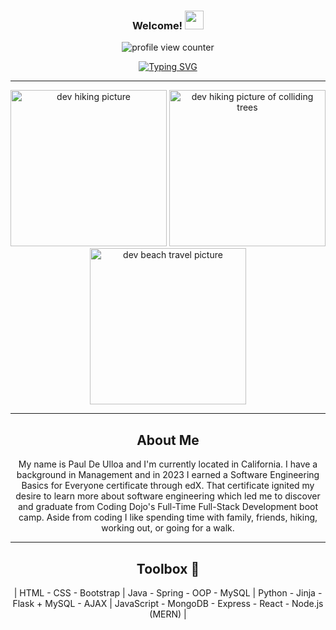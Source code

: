 <!-- Header -->
<h3 align="center">
  Welcome! 
  <img src= "https://github.com/PaulDeUlloa/PaulDeUlloa/assets/135933615/e7af9c9a-7633-4b9a-b09f-e672b22c654d" width = 30px> 
  
</h3>

<!-- Profile View Counter -->
<p align="center"> 
  <img src="https://komarev.com/ghpvc/?username=PaulDeUlloa&label=Paul's%20profile%20views&color=brightgreen&style=for-the-badge" alt="profile view counter" />
</p>

<!-- Type Writing -->
<div align="center">
  <a href="https://git.io/typing-svg"><img src="https://readme-typing-svg.demolab.com?font=Sofia&duration=3000&pause=700&color=0CFF19&background=FFFFFF00&random=false&width=450&height=60&lines=%E2%9C%A8+Let's+make+a+positive+impact+on+peoples+lives+%E2%9C%A8;_____%F0%9F%8E%A7+Full-Stack+Software+Developer++%F0%9F%92%BB_____;______%F0%9F%92%9A%F0%9F%8C%B2Enjoy+your+time+here%F0%9F%8C%B2%F0%9F%92%9A______" alt="Typing SVG" /></a>
</div>

<hr>

<!-- Dev Pictures -->
<div display="flex" flex-direction="column" align="center" >
  <img src="https://github.com/PaulDeUlloa/PaulDeUlloa/assets/135933615/a255efb4-7b23-457f-a5c4-d537892de5e1" alt="dev hiking picture" width="250" height="250" />
  <img src="https://github.com/PaulDeUlloa/PaulDeUlloa/assets/135933615/68091345-209f-4dd7-aa7b-85608b2ebbbb" alt="dev hiking picture of colliding trees" width="250" height="250" />
  <img src="https://github.com/PaulDeUlloa/PaulDeUlloa/assets/135933615/dba2ea0a-73e6-4ba7-b2bd-28958ab95460" alt="dev beach travel picture" width="250" height="250" />
</div>

<hr>

<!-- About Me -->
<h2 align="center"> About Me </h2>
<div align="center">
  <p>
    My name is Paul De Ulloa and I'm currently located in California. I have a background in Management and in 2023 I earned a Software Engineering Basics for Everyone certificate through edX. That certificate ignited my desire to learn more about software engineering which led me to   discover and graduate from Coding Dojo's Full-Time Full-Stack Development boot camp. Aside from coding I like spending time with family, friends, hiking, working out, or going for a walk.
  </p>
</div>

<hr>

<!-- Tool Box -->
<h2 align="center"> Toolbox 🧰</h2>
<div align="center">
  <p>
   | HTML - CSS - Bootstrap | Java - Spring - OOP - MySQL | Python - Jinja - Flask + MySQL - AJAX | JavaScript - MongoDB - Express - React - Node.js (MERN) |
   </p>
</div>

<!-- Interests -->

<!-- How to reach me -->





<!---
PaulDeUlloa/PaulDeUlloa is a ✨ special ✨ repository because its `README.md` (this file) appears on your GitHub profile.
You can click the Preview link to take a look at your changes.
--->

